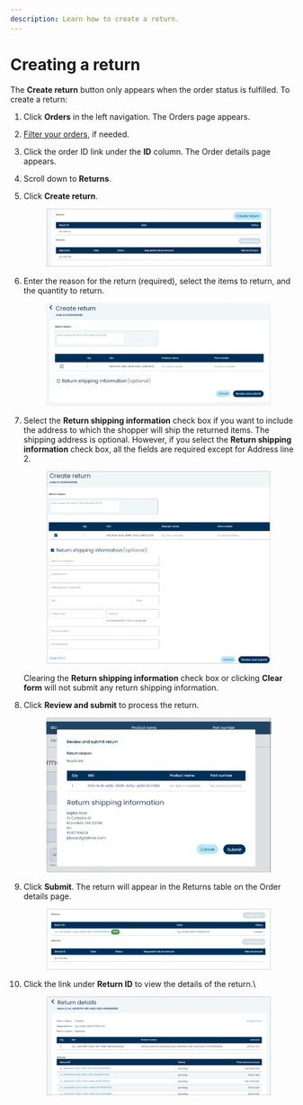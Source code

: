 ```yaml
---
description: Learn how to create a return.
---
```


# Creating a return

The **Create return** button only appears when the order status is fulfilled. To create a return:

1. Click **Orders** in the left navigation. The Orders page appears.
2. [Filter your orders](filtering-your-orders.md), if needed.
3. Click the order ID link under the **ID** column. The Order details page appears.
4. Scroll down to **Returns**.
5.  Click **Create return**.

    <figure><img src="../../../../.gitbook/assets/1 nu orders details create returns.png" alt=""><figcaption></figcaption></figure>
6.  Enter the reason for the return (required), select the items to return, and the quantity to return.

    <figure><img src="../../../../.gitbook/assets/2 nu orders details create returns details.png" alt=""><figcaption></figcaption></figure>
7.  Select the **Return shipping information** check box if you want to include the address to which the shopper will ship the returned items. The shipping address is optional. However, if you select the **Return shipping information** check box, all the fields are required except for Address line 2.

    <figure><img src="../../../../.gitbook/assets/3 nu orders details create returns optional.png" alt=""><figcaption></figcaption></figure>

    Clearing the **Return shipping information** check box or clicking **Clear form** will not submit any return shipping information.
8.  Click **Review and submit** to process the return.

    <figure><img src="../../../../.gitbook/assets/4 nu orders details create returnsr review and submit.png" alt=""><figcaption></figcaption></figure>
9.  Click **Submit**. The return will appear in the Returns table on the Order details page.

    <figure><img src="../../../../.gitbook/assets/5 nu orders details create return on order detail page.png" alt=""><figcaption></figcaption></figure>
10. Click the link under **Return ID** to view the details of the return.\


    <figure><img src="../../../../.gitbook/assets/6 nu orders details return detail page.png" alt=""><figcaption></figcaption></figure>
